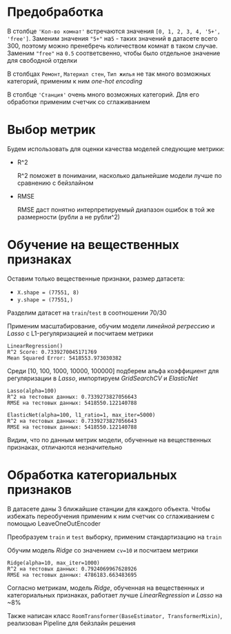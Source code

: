# Предобработка
В столбце `'Кол-во комнат'` встречаются значения `[0, 1, 2, 3, 4, '5+', 'free']`. Заменим значения `"5+"` на`5` - таких значений в датасете всего 300, поэтому можно пренебречь количеством комнат в таком случае. Заменим `"free"` на `0.5` соответсвенно, чтобы было отдельное значение для свободной отделки

В столбцах `Ремонт`, `Материал стен`, `Тип жилья` не так много возможных категорий, применим к ним *one-hot encoding*

В столбце `'Станция'` очень много возможных категорий. Для его обработки применим счетчик со сглаживанием  

# Выбор метрик
Будем использовать для оценки качества моделей следующие метрики:
- R^2

  R^2 поможет в понимании, насколько дальнейшие модели лучше по сравнению с бейзлайном
- RMSE

  RMSE даст понятно интерпретируемый диапазон ошибок в той же размерности (рубли а не рубли^2)

# Обучение на вещественных признаках
Оставим только вещественные признаки, размер датасета:
- `X.shape = (77551, 8)`
- `y.shape = (77551,)`

Разделим датасет на `train`/`test` в соотношении 70/30

Применим масштабирование, обучим модели *линейной регрессию* и *Lasso* с L1-регуляризацией и посчитаем метрики
```commandline
LinearRegression()
R^2 Score: 0.7339270045171769
Mean Squared Error: 5418553.973030382

```
Среди [10, 100, 1000, 10000, 100000] подберем альфа коэффициент для регуляризации в *Lasso*, импортируем *GridSearchCV* и *ElasticNet*
```commandline
Lasso(alpha=100)
R^2 на тестовых данных: 0.7339273827056643
RMSE на тестовых данных: 5418550.122140788
```
```commandline
ElasticNet(alpha=100, l1_ratio=1, max_iter=5000)
R^2 на тестовых данных: 0.7339273827056643
RMSE на тестовых данных: 5418550.122140788
```
Видим, что по данным метрик модели, обученные на вещественных признаках, отличаются незначительно

# Обработка категориальных признаков
В датасете даны 3 ближайшие станции для каждого объекта. Чтобы избежать переобучения применим к ним счетчик со сглаживанием c помощью LeaveOneOutEncoder 

Преобразуем `train` и `test` выборку, применим стандартизацию на `train`

Обучим модель *Ridge* со значением `cv=10` и посчитаем метрики
```commandline
Ridge(alpha=10, max_iter=1000)
R^2 на тестовых данных: 0.7924069967628926
RMSE на тестовых данных: 4786183.663483695
```
Согласно метрикам, модель *Ridge*, обученная на вещественных и категориальных признаках, работает лучше *LinearRegression* и *Lasso* на ~8%

Также написан класс `RoomTransformer(BaseEstimator, TransformerMixin)`, реализован Pipeline для бейзлайн решения
